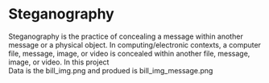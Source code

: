 # Steganography
Steganography is the practice of concealing a message within another message or a physical object.
 In computing/electronic contexts, a computer file, message, image, or video is concealed within another file, message, image, or video.
In this project
<br>
Data is the bill_img.png
and produed is bill_img_message.png

